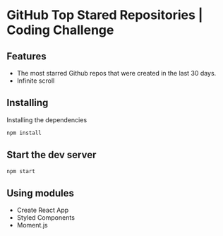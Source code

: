 # GitHub Top Stared Repositories | Coding Challenge

## Features

- The most starred Github repos that were created in the last 30 days.
- Infinite scroll

## Installing

Installing the dependencies

```bash
npm install
```

## Start the dev server

```bash
npm start
```

## Using modules

- Create React App
- Styled Components
- Moment.js
